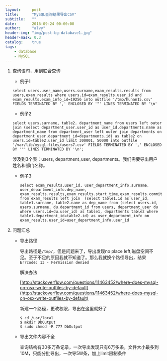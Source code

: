 ```yaml
---
layout:     post
title:      "MySQL查询结果导出CSV"
subtitle:   ""
date:       2016-09-24 00:00:00
author:     "alvy"
header-img: "img/post-bg-database1.jpg"
header-mask: 0.3
catalog:    true
tags:
    - database
    - MySQL
---
```


1. 查询语句，用到联合查询

    - 例子1

    ```shell
    select users.user_name,users.surname,exam_results.results from users,exam_results where users.id=exam_results.user_id and exam_results.exam_info_id=19256 into outfile '/tmp/hunan15.csv' FIELDS TERMINATED BY ',' ENCLOSED BY '"' LINES TERMINATED BY '\n'
    ```
    - 例子2

    ```shell
    select users.surname, table2. department_name from users left outer join (select department_user.user_id as user_id,departments.name as department_name from department_user left outer join departments on department_user.department_id=departments.id) as table2 on users.id=table2.user_id limit 300001, 50000 into outfile '/var/lib/mysql-files/users7.csv' FIELDS TERMINATED BY ',' ENCLOSED BY '"' LINES TERMINATED BY '\n';
    ```

     涉及到3个表：users, department_user, departments。我们需要导出用户姓名和部门名称。

    - 例子3

      ```shell
      select exam_results.user_id, user_department_info.surname, user_department_info.dep_name, exam_results.results,exam_results.start_time,exam_results.commit_time from exam_results left join  (select table1.id as user_id, table1.surname, table2.name as dep_name from (select users.id, users.surname, du.department_id from users, department_user du where users.id=du.user_id) as table1, departments table2 where table1.department_id=table2.id) as user_department_info on exam_results.user_id=user_department_info.user_id
      ```

2. 问题汇总

    - 导出路径

      导出路径是`/tmp/`，但是问题来了，导出发现no place left,磁盘空间不足。至于不足的原因我就不知道了。那么我就换个路径导出，结果`Errcode: 13 - Permission denied`

      解决办法

      [http://stackoverflow.com/questions/11463452/where-does-mysql-on-osx-write-outfiles-by-default](http://stackoverflow.com/questions/11463452/where-does-mysql-on-osx-write-outfiles-by-default)

      新建一个路径，更改权限，导出在这里就好了   

      ```shell
      $ cd /usr/local
      $ mkdir DbOutput
      $ sudo chmod -R 777 DbOutput
      ```

    - 导出文件内容不全

      查询结构有30多万条记录，一次导出发现只有6万多条，文件大小最多到10M，只能分批导出，一次导5W条，加上limit限制条件

